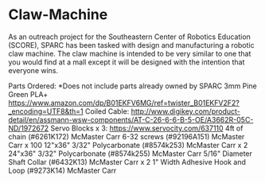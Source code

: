 # Claw-Machine
As an outreach project for the Southeastern Center of Robotics Education (SCORE), SPARC has been tasked with design and manufacturing a robotic claw machine.  The claw machine is intended to be very similar to one that you would find at a mall except it will be designed with the intention that everyone wins.

Parts Ordered:
*Does not include parts already owned by SPARC
3mm Pine Green PLA+ https://www.amazon.com/dp/B01EKFV6MG/ref=twister_B01EKFV2F2?_encoding=UTF8&th=1
Coiled Cable: http://www.digikey.com/product-detail/en/assmann-wsw-components/AT-C-26-6-6-B-5-OE/A3662R-05C-ND/1972672
Servo Blocks x 3:  https://www.servocity.com/637110
4ft of chain (#6261K172) McMaster Carr
6-32 screws (#92196A151) McMaster Carr x 100
12"x36" 3/32" Polycarbonate (#8574k253) McMaster Carr x 2
24"x36" 3/32" Polycarbonate (#8574k255) McMaster Carr
5/16" Diameter Shaft Collar (#6432K13) McMaster Carr x 2
1" Width Adhesive Hook and Loop (#9273K14) McMaster Carr
